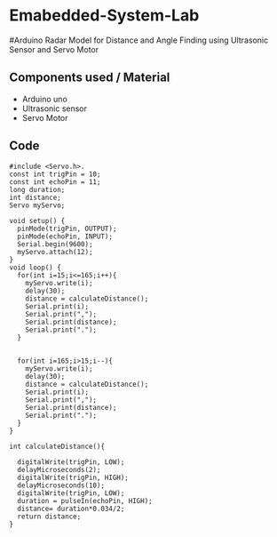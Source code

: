 # Emabedded-System-Lab
#Arduino Radar Model for Distance and Angle Finding using Ultrasonic Sensor and Servo Motor


## Components used / Material
* Arduino uno
* Ultrasonic sensor
* Servo Motor


## Code
```
#include <Servo.h>. 
const int trigPin = 10;
const int echoPin = 11;
long duration;
int distance;
Servo myServo;

void setup() {
  pinMode(trigPin, OUTPUT);
  pinMode(echoPin, INPUT); 
  Serial.begin(9600);
  myServo.attach(12); 
}
void loop() {
  for(int i=15;i<=165;i++){  
    myServo.write(i);
    delay(30);
    distance = calculateDistance();
    Serial.print(i);
    Serial.print(","); 
    Serial.print(distance); 
    Serial.print("."); 
  }


  for(int i=165;i>15;i--){  
    myServo.write(i);
    delay(30);
    distance = calculateDistance();
    Serial.print(i);
    Serial.print(",");
    Serial.print(distance);
    Serial.print(".");
  }
}

int calculateDistance(){ 
  
  digitalWrite(trigPin, LOW); 
  delayMicroseconds(2);
  digitalWrite(trigPin, HIGH); 
  delayMicroseconds(10);
  digitalWrite(trigPin, LOW);
  duration = pulseIn(echoPin, HIGH); 
  distance= duration*0.034/2;
  return distance;
}
```
